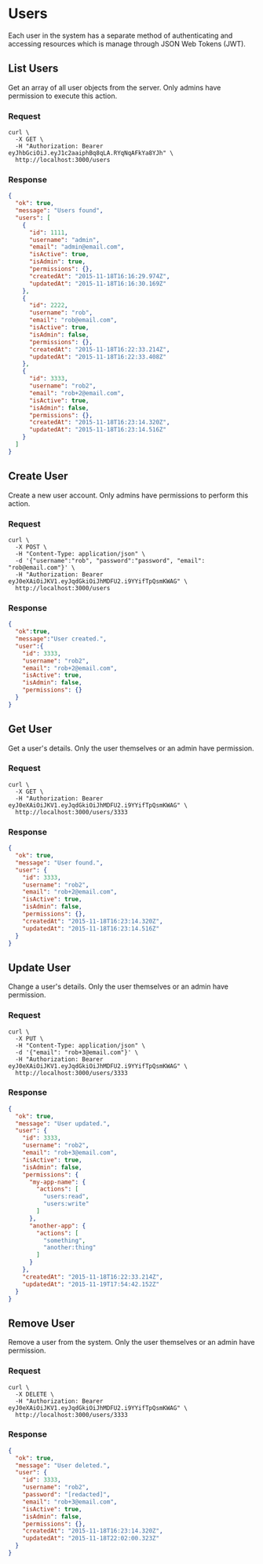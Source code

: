 # Users

Each user in the system has a separate method of authenticating and accessing
resources which is manage through JSON Web Tokens (JWT).


## List Users

Get an array of all user objects from the server. Only admins have permission to
execute this action.

### Request

```shell
curl \
  -X GET \
  -H "Authorization: Bearer eyJhbGciOiJ.eyJ1c2aaiphBq8qLA.RYqNqAFkYa8YJh" \
  http://localhost:3000/users
```

### Response

```json
{
  "ok": true,
  "message": "Users found",
  "users": [
    {
      "id": 1111,
      "username": "admin",
      "email": "admin@email.com",
      "isActive": true,
      "isAdmin": true,
      "permissions": {},
      "createdAt": "2015-11-18T16:16:29.974Z",
      "updatedAt": "2015-11-18T16:16:30.169Z"
    },
    {
      "id": 2222,
      "username": "rob",
      "email": "rob@email.com",
      "isActive": true,
      "isAdmin": false,
      "permissions": {},
      "createdAt": "2015-11-18T16:22:33.214Z",
      "updatedAt": "2015-11-18T16:22:33.408Z"
    },
    {
      "id": 3333,
      "username": "rob2",
      "email": "rob+2@email.com",
      "isActive": true,
      "isAdmin": false,
      "permissions": {},
      "createdAt": "2015-11-18T16:23:14.320Z",
      "updatedAt": "2015-11-18T16:23:14.516Z"
    }
  ]
}
```

## Create User

Create a new user account. Only admins have permissions to perform this action.

### Request

```shell
curl \
  -X POST \
  -H "Content-Type: application/json" \
  -d '{"username":"rob", "password":"password", "email": "rob@email.com"}' \
  -H "Authorization: Bearer eyJ0eXAiOiJKV1.eyJqdGkiOiJhMDFU2.i9YYifTpQsmKWAG" \
  http://localhost:3000/users
```

### Response

```json
{
  "ok":true,
  "message":"User created.",
  "user":{
    "id": 3333,
    "username": "rob2",
    "email": "rob+2@email.com",
    "isActive": true,
    "isAdmin": false,
    "permissions": {}
  }
}
```

## Get User

Get a user's details. Only the user themselves or an admin have permission.

### Request

```shell
curl \
  -X GET \
  -H "Authorization: Bearer eyJ0eXAiOiJKV1.eyJqdGkiOiJhMDFU2.i9YYifTpQsmKWAG" \
  http://localhost:3000/users/3333
```

### Response

```json
{
  "ok": true,
  "message": "User found.",
  "user": {
    "id": 3333,
    "username": "rob2",
    "email": "rob+2@email.com",
    "isActive": true,
    "isAdmin": false,
    "permissions": {},
    "createdAt": "2015-11-18T16:23:14.320Z",
    "updatedAt": "2015-11-18T16:23:14.516Z"
  }
}
```

## Update User

Change a user's details. Only the user themselves or an admin have permission.

### Request

```shell
curl \
  -X PUT \
  -H "Content-Type: application/json" \
  -d '{"email": "rob+3@email.com"}' \
  -H "Authorization: Bearer eyJ0eXAiOiJKV1.eyJqdGkiOiJhMDFU2.i9YYifTpQsmKWAG" \
  http://localhost:3000/users/3333
```

### Response

```json
{
  "ok": true,
  "message": "User updated.",
  "user": {
    "id": 3333,
    "username": "rob2",
    "email": "rob+3@email.com",
    "isActive": true,
    "isAdmin": false,
    "permissions": {
      "my-app-name": {
        "actions": [
          "users:read",
          "users:write"
        ]
      },
      "another-app": {
        "actions": [
          "something",
          "another:thing"
        ]
      }
    },
    "createdAt": "2015-11-18T16:22:33.214Z",
    "updatedAt": "2015-11-19T17:54:42.152Z"
  }
}
```


## Remove User

Remove a user from the system. Only the user themselves or an admin have
permission.

### Request

```shell
curl \
  -X DELETE \
  -H "Authorization: Bearer eyJ0eXAiOiJKV1.eyJqdGkiOiJhMDFU2.i9YYifTpQsmKWAG" \
  http://localhost:3000/users/3333
```

### Response

```json
{
  "ok": true,
  "message": "User deleted.",
  "user": {
    "id": 3333,
    "username": "rob2",
    "password": "[redacted]",
    "email": "rob+3@email.com",
    "isActive": true,
    "isAdmin": false,
    "permissions": {},
    "createdAt": "2015-11-18T16:23:14.320Z",
    "updatedAt": "2015-11-18T22:02:00.323Z"
  }
}
```
